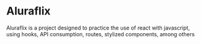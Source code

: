 # Aluraflix
Aluraflix is ​​a project designed to practice the use of react with javascript, using hooks, API consumption, routes, stylized components, among others
